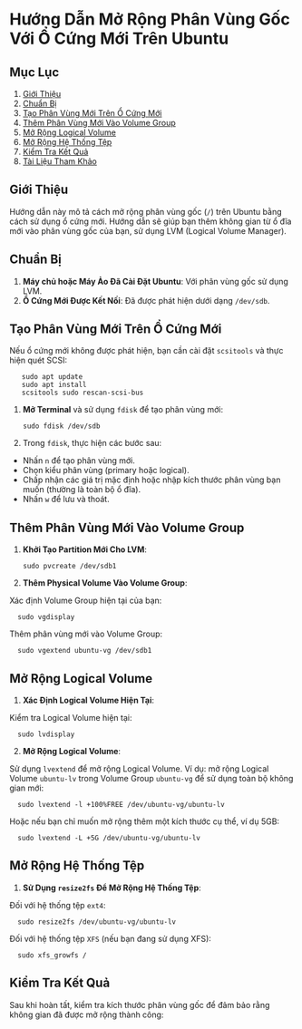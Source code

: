# Hướng Dẫn Mở Rộng Phân Vùng Gốc Với Ổ Cứng Mới Trên Ubuntu

## Mục Lục
1. [Giới Thiệu](#giới-thiệu)
2. [Chuẩn Bị](#chuẩn-bị)
3. [Tạo Phân Vùng Mới Trên Ổ Cứng Mới](#tạo-phân-vùng-mới-trên-ổ-cứng-mới)
4. [Thêm Phân Vùng Mới Vào Volume Group](#thêm-phân-vùng-mới-vào-volume-group)
5. [Mở Rộng Logical Volume](#mở-rộng-logical-volume)
6. [Mở Rộng Hệ Thống Tệp](#mở-rộng-hệ-thống-tệp)
7. [Kiểm Tra Kết Quả](#kiểm-tra-kết-quả)
8. [Tài Liệu Tham Khảo](#tài-liệu-tham-khảo)

## Giới Thiệu

Hướng dẫn này mô tả cách mở rộng phân vùng gốc (`/`) trên Ubuntu bằng cách sử dụng ổ cứng mới. Hướng dẫn sẽ giúp bạn thêm không gian từ ổ đĩa mới vào phân vùng gốc của bạn, sử dụng LVM (Logical Volume Manager).

## Chuẩn Bị

1. **Máy chủ hoặc Máy Ảo Đã Cài Đặt Ubuntu**: Với phân vùng gốc sử dụng LVM.
2. **Ổ Cứng Mới Được Kết Nối**: Đã được phát hiện dưới dạng `/dev/sdb`.

## Tạo Phân Vùng Mới Trên Ổ Cứng Mới

Nếu ổ cứng mới không được phát hiện, bạn cần cài đặt `scsitools` và thực hiện quét SCSI:

       sudo apt update
       sudo apt install
       scsitools sudo rescan-scsi-bus
1. **Mở Terminal** và sử dụng `fdisk` để tạo phân vùng mới:
   
       sudo fdisk /dev/sdb
2. Trong `fdisk`, thực hiện các bước sau:
 - Nhấn `n` để tạo phân vùng mới.
 - Chọn kiểu phân vùng (primary hoặc logical).
 - Chấp nhận các giá trị mặc định hoặc nhập kích thước phân vùng bạn muốn (thường là toàn bộ ổ đĩa).
 - Nhấn `w` để lưu và thoát.

## Thêm Phân Vùng Mới Vào Volume Group

1. **Khởi Tạo Partition Mới Cho LVM**:

       sudo pvcreate /dev/sdb1
2. **Thêm Physical Volume Vào Volume Group**:

 Xác định Volume Group hiện tại của bạn:

      sudo vgdisplay

 Thêm phân vùng mới vào Volume Group:

      sudo vgextend ubuntu-vg /dev/sdb1

## Mở Rộng Logical Volume

1. **Xác Định Logical Volume Hiện Tại**:

 Kiểm tra Logical Volume hiện tại:

      sudo lvdisplay


2. **Mở Rộng Logical Volume**:

 Sử dụng `lvextend` để mở rộng Logical Volume. Ví dụ: mở rộng Logical Volume `ubuntu-lv` trong Volume Group `ubuntu-vg` để sử dụng toàn bộ không gian mới:

      sudo lvextend -l +100%FREE /dev/ubuntu-vg/ubuntu-lv

 Hoặc nếu bạn chỉ muốn mở rộng thêm một kích thước cụ thể, ví dụ 5GB:

      sudo lvextend -L +5G /dev/ubuntu-vg/ubuntu-lv


## Mở Rộng Hệ Thống Tệp

1. **Sử Dụng `resize2fs` Để Mở Rộng Hệ Thống Tệp**:

 Đối với hệ thống tệp `ext4`:


      sudo resize2fs /dev/ubuntu-vg/ubuntu-lv

 Đối với hệ thống tệp `XFS` (nếu bạn đang sử dụng XFS):

      sudo xfs_growfs /


## Kiểm Tra Kết Quả

Sau khi hoàn tất, kiểm tra kích thước phân vùng gốc để đảm bảo rằng không gian đã được mở rộng thành công:







